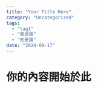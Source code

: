 ```yaml
---
title: "Your Title Here"
category: "Uncategorized"
tags:
  - "tag1"
  - "我是誰"
  - "他是誰"
date: "2024-09-17"
---
```


# 你的內容開始於此

